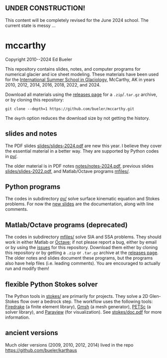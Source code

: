 
UNDER CONSTRUCTION!
-------------------

This content will be completely revised for the June 2024 school.  The current state is messy ...

mccarthy
========

Copyright 2010--2024  Ed Bueler

This repository contains slides, notes, and computer programs for numerical glacier and ice sheet modeling.  These materials have been used for the [International Summer School in Glaciology](http://glaciers.gi.alaska.edu/courses/summerschool), McCarthy, AK in years 2010, 2012, 2014, 2016, 2018, 2022, and 2024.

Download all materials using the [releases page](https://github.com/bueler/mccarthy/releases) for a `.zip`/`.tar.gz` archive, or by cloning this repository:

    git clone --depth=1 https://github.com/bueler/mccarthy.git

The `depth` option reduces the download size by not getting the history.

slides and notes
----------------

The PDF slides [slides/slides-2024.pdf](slides/slides-2024.pdf) are new this year.  I believe they cover the essential material in a better way.  They are supported by Python codes in [py/](py/).

The older material is in PDF notes [notes/notes-2024.pdf](notes/notes-2024.pdf), previous slides [slides/slides-2022.pdf](slides/slides-2022.pdf), and Matlab/Octave programs [mfiles/](mfiles/).  

Python programs
---------------

The codes in subdirectory [py/](py/) solve surface kinematic equation and Stokes problems.  For now the [new slides](slides/slides-2024.pdf) are the documentation, along with line comments.

Matlab/Octave programs (deprecated)
-----------------------------------

The codes in subdirectory [mfiles/](mfiles/) solve SIA and SSA problems.  They should work in either Matlab or [Octave](https://www.gnu.org/software/octave/); if not please report a bug, either by email or by using the [issues](https://github.com/bueler/mccarthy/issues) for this repository.  Download them either by cloning this repository or by getting a `.zip` or `.tar.gz` archive at the [releases page](https://github.com/bueler/mccarthy/releases).  The older notes and slides document these programs, but the programs also have help files (i.e. leading comments).  You are encouraged to actually run and modify them!

flexible Python Stokes solver
-----------------------------

The Python tools in [stokes/](stokes/) are primarily for projects.  They solve a 2D Glen-Stokes flow over a bedrock step.  The workflow uses the following tools: [Firedrake](https://www.firedrakeproject.org/) (a finite element library), [Gmsh](http://gmsh.info/) (a mesh generator), [PETSc](http://www.mcs.anl.gov/petsc/) (a solver library), and [Paraview](https://www.paraview.org/) (for visualization).  See [stokes/doc.pdf](stokes/doc.pdf) for more information.


ancient versions
----------------

Much older versions (2009, 2010, 2012, 2014) lived in the repo https://github.com/bueler/karthaus
